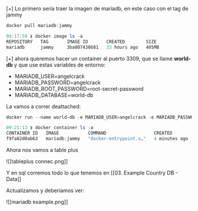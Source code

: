 [+] Lo primero sería traer la imagen de mariadb, en este caso con el tag de jammy

```powershell
docker pull mariadb:jammy
```

```powershell
09:17:59 ❯ docker image ls -a
REPOSITORY   TAG       IMAGE ID       CREATED        SIZE
mariadb      jammy     3ba807438681   33 hours ago   405MB
```

[+] ahora queremos hacer un container al puerto 3309, que se llame **world-db** y que use estas variables de entorno:

- MARIADB_USER=angelcrack
- MARIADB_PASSWORD=angelcrack
- MARIADB_ROOT_PASSWORD=root-secret-password
- MARIADB_DATABASE=world-db

La vamos a correr deattached:

```powershell
docker run --name world-db -e MARIADB_USER=angelcrack -e MARIADB_PASSWORD=angelcrack -e MARIADB_ROOT_PASSWORD=root-secret-password -e MARIADB_DATABASE=world-db -dp 3306:3306 mariadb:jammy
```

```powershell
09:21:13 ❯ docker container ls -a
CONTAINER ID   IMAGE           COMMAND                  CREATED         STATUS         PORTS                    NAMES
f9fa82d0ab63   mariadb:jammy   "docker-entrypoint.s…"   4 minutes ago   Up 4 minutes   0.0.0.0:3309->3306/tcp   world-db
```

Ahora nos vamos a table plus

![[tableplus connec.png]]

Y en sql corremos todo lo que tenemos en [[03. Example Country DB - Data]]

Actualizamos y deberiamos ver:

![[mariadb example.png]]


